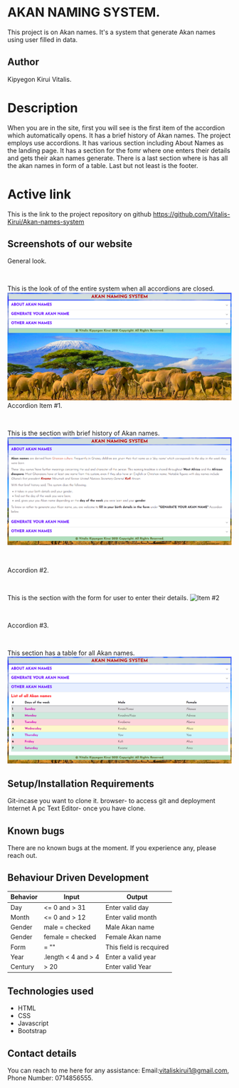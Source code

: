 # AKAN NAMING SYSTEM.
This project is on Akan names. It's a system that generate Akan names using user filled in data.
## Author
Kipyegon Kirui Vitalis.
# Description
When you are in the site, first you will see is the first item of the accordion which automatically opens. It has a brief history of Akan names.
The project employs use accordions. It has various section including About Names as the landing page. It has a section for the fomr where one enters their details and gets their akan names generate. There is a last section where is has all the akan names in form of a table. Last but not least is the footer.
# Active link
This is the link to the project repository on github https://github.com/Vitalis-Kirui/Akan-names-system
## Screenshots of our website
General look.
<p>&nbsp;</p>
This is the look of of the entire system  when all accordions are closed.
<img src="Assets/Images/Akan1.png" alt="General Look">
Accordion Item #1.
<p>&nbsp;</p>
This is the section with brief history of Akan names.
<img src="Assets/Images/Akan2.png" alt="Item #1">
<p>&nbsp;</p>
Accordion #2.
<p>&nbsp;</p>
This is the section with the form for user to enter their details.
<img src="Assets/Images/Akan5.png" alt="Item #2">
<p>&nbsp;</p>
Accordion #3.
<p>&nbsp;</p>
This section has a table for all Akan names.
<img src="Assets/Images/Akan4.png" alt="Item #3">

## Setup/Installation Requirements
Git-incase you want to clone it.
browser- to access git and deployment
Internet
A pc
Text Editor- once you have clone.
## Known bugs
There are no known bugs at the moment. If you experience any, please reach out.

## Behaviour Driven Development
| Behavior                | Input                | Output             |
|-------------------------|----------------------|--------------------|
|Day| <= 0 and > 31 | Enter valid day|
|Month| <= 0 and > 12| Enter valid month|
|Gender| male = checked| Male Akan name|
|Gender| female = checked| Female Akan name|
|Form| = ""| This field is recquired|
|Year| .length < 4 and > 4| Enter a valid year|
|Century| > 20| Enter valid Year|

## Technologies used
* HTML
* CSS
* Javascript
* Bootstrap
## Contact details
You can reach to me here for any assistance: Email:vitaliskirui1@gmail.com, Phone Number: 0714856555.